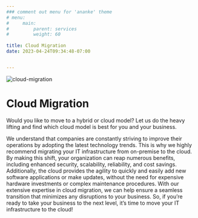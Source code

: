 ```yaml
---
### comment out menu for 'ananke' theme
# menu:
#     main:
#         parent: services
#         weight: 60
        
title: Cloud Migration
date: 2023-04-24T09:34:48-07:00


---
```

![cloud-migration](/services/cloud-migration/cloud-migration.png)
# Cloud Migration 

Would you like to move to a hybrid or cloud model? Let us do the heavy lifting and find which cloud model is best for you and your business.

We understand that companies are constantly striving to improve their operations by adopting the latest technology trends. This is why we highly recommend migrating your IT infrastructure from on-premise to the cloud. By making this shift, your organization can reap numerous benefits, including enhanced security, scalability, reliability, and cost savings. Additionally, the cloud provides the agility to quickly and easily add new software applications or make updates, without the need for expensive hardware investments or complex maintenance procedures. With our extensive expertise in cloud migration, we can help ensure a seamless transition that minimizes any disruptions to your business. So, if you’re ready to take your business to the next level, it’s time to move your IT infrastructure to the cloud!